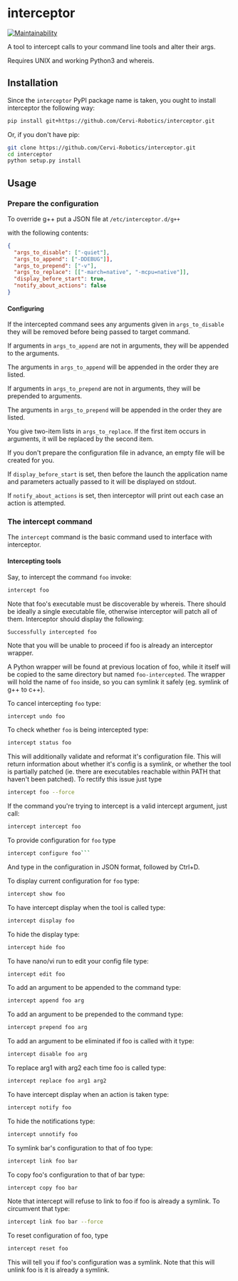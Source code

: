 # interceptor
[![Maintainability](https://api.codeclimate.com/v1/badges/8e423b83128c001fc6a2/maintainability)](https://codeclimate.com/github/Cervi-Robotics/interceptor/maintainability)

A tool to intercept calls to your command line tools and alter their args.

Requires UNIX and working Python3 and whereis.

## Installation

Since the `interceptor` PyPI package name is taken, 
you ought to install interceptor the following way:

```bash
pip install git+https://github.com/Cervi-Robotics/interceptor.git
```

Or, if you don't have pip:

```bash
git clone https://github.com/Cervi-Robotics/interceptor.git
cd interceptor
python setup.py install
```

## Usage

### Prepare the configuration

To override g++ put a JSON file at `/etc/interceptor.d/g++`

with the following contents:

```json
{
  "args_to_disable": ["-quiet"],
  "args_to_append": ["-DDEBUG"]],
  "args_to_prepend": ["-v"],
  "args_to_replace": [["-march=native", "-mcpu=native"]],
  "display_before_start": true,
  "notify_about_actions": false
}
```

#### Configuring

If the intercepted command sees any arguments given in 
`args_to_disable` they will be removed before being passed to target command.

If arguments in `args_to_append` are not in arguments, 
they will be appended to the arguments.

The arguments in `args_to_append` will be appended in the order they are listed.

If arguments in `args_to_prepend` are not in arguments,
they will be prepended to arguments.

The arguments in `args_to_prepend` will be appended in the order they are listed.

You give two-item lists in `args_to_replace`. If
the first item occurs in arguments, it will be replaced by the second item. 

If you don't prepare the configuration file in advance, an empty file will be created for you.
     
If `display_before_start` is set, then before the launch
the application name and parameters actually passed to it will be displayed on stdout.
     
If `notify_about_actions` is set, then interceptor will print out
each case an action is attempted.     
     
### The intercept command

The `intercept` command is the basic command used to interface with interceptor.

#### Intercepting tools

Say, to intercept the command `foo` invoke:

```bash
intercept foo
```

Note that foo's executable must be discoverable by whereis. There should be
ideally a single executable file, otherwise interceptor will patch all of them.
Interceptor should display the following:

```
Successfully intercepted foo
```

Note that you will be unable to proceed if foo is already an interceptor wrapper.

A Python wrapper will be found at previous location of 
foo, while it itself will be copied to the same directory
but named `foo-intercepted`.
The wrapper will hold the name of `foo` inside, 
so you can symlink it safely (eg. symlink of g++ to c++).

To cancel intercepting `foo` type:

```bash
intercept undo foo
```

To check whether `foo` is being intercepted type:

```bash
intercept status foo
```

This will additionally validate and reformat it's configuration file.
This will return information about whether it's config is a symlink, or whether the tool
is partially patched (ie. there are executables reachable within PATH that haven't been patched).
To rectify this issue just type
```bash
intercept foo --force
```

If the command you're trying to intercept is a valid intercept argument, just call:
```bash
intercept intercept foo
```

To provide configuration for `foo` type

```bash
intercept configure foo```
```
And type in the configuration in JSON format, followed by Ctrl+D.

To display current configuration for `foo` type:

```bash
intercept show foo
``` 

To have intercept display when the tool is called type:
```bash
intercept display foo
```

To hide the display type:
```bash
intercept hide foo
```

To have nano/vi run to edit your config file type:
```bash
intercept edit foo
```

To add an argument to be appended to the command type:

```bash
intercept append foo arg
```

To add an argument to be prepended to the command type:

```bash
intercept prepend foo arg
```

To add an argument to be eliminated if foo is called with it
type:

```bash
intercept disable foo arg
```

To replace arg1 with arg2 each time foo is called type:

```bash
intercept replace foo arg1 arg2
```

To have intercept display when an action is taken type:
```bash
intercept notify foo
```

To hide the notifications type:
```bash
intercept unnotify foo
```

To symlink bar's configuration to that of foo type:

```bash
intercept link foo bar
```

To copy foo's configuration to that of bar type:

```bash
intercept copy foo bar
```


Note that intercept will refuse to link to foo if foo is already a symlink.
To circumvent that type:
```bash
intercept link foo bar --force
```

To reset configuration of foo, type
```bash
intercept reset foo
```
This will tell you if foo's configuration was a symlink.
Note that this will unlink foo is it is already a symlink.
